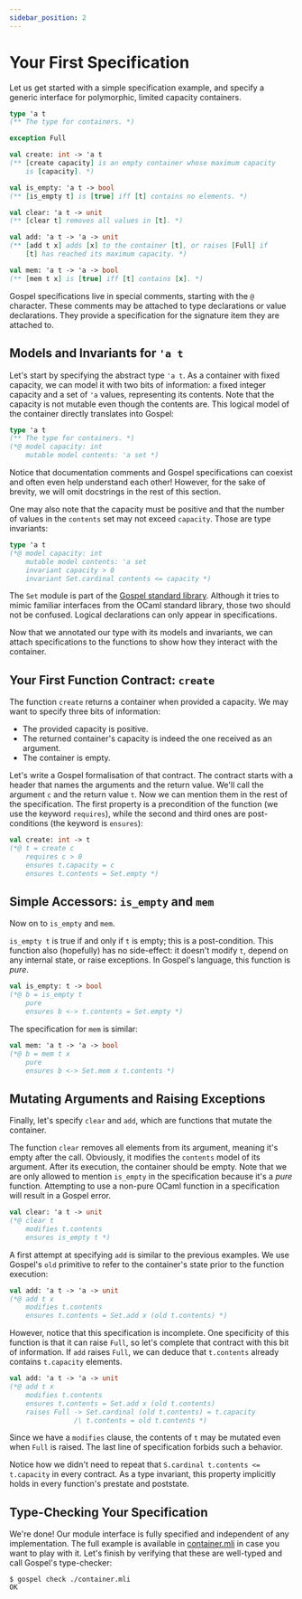 ```yaml
---
sidebar_position: 2
---
```


# Your First Specification

Let us get started with a simple specification example, and specify a generic
interface for polymorphic, limited capacity containers.

```ocaml
type 'a t
(** The type for containers. *)

exception Full

val create: int -> 'a t
(** [create capacity] is an empty container whose maximum capacity
    is [capacity]. *)

val is_empty: 'a t -> bool
(** [is_empty t] is [true] iff [t] contains no elements. *)

val clear: 'a t -> unit
(** [clear t] removes all values in [t]. *)

val add: 'a t -> 'a -> unit
(** [add t x] adds [x] to the container [t], or raises [Full] if
    [t] has reached its maximum capacity. *)

val mem: 'a t -> 'a -> bool
(** [mem t x] is [true] iff [t] contains [x]. *)
```

Gospel specifications live in special comments, starting with the `@` character.
These comments may be attached to type declarations or value declarations. They
provide a specification for the signature item they are attached to.

## Models and Invariants for `'a t`

Let's start by specifying the abstract type `'a t`. As a container with fixed
capacity, we can model it with two bits of information: a fixed integer
capacity and a set of `'a` values, representing its contents. Note that the
capacity is not mutable even though the contents are. This logical model of
the container directly translates into Gospel:

```ocaml
type 'a t
(** The type for containers. *)
(*@ model capacity: int
    mutable model contents: 'a set *)
```

Notice that documentation comments and Gospel specifications can coexist and
often even help understand each other! However, for the sake of brevity, we will
omit docstrings in the rest of this section.

One may also note that the capacity must be positive and that the number of values
in the `contents` set may not exceed `capacity`. Those are type invariants:

```ocaml
type 'a t
(*@ model capacity: int
    mutable model contents: 'a set
    invariant capacity > 0
    invariant Set.cardinal contents <= capacity *)
```

The `Set` module is part of the [Gospel standard library](../stdlib). Although it
tries to mimic familiar interfaces from the OCaml standard library, those two
should not be confused. Logical declarations can only appear in specifications.

Now that we annotated our type with its models and invariants, we can attach
specifications to the functions to show how they interact with the container.

## Your First Function Contract: `create`

The function `create` returns a container when provided a capacity. We may want
to specify three bits of information:

- The provided capacity is positive.
- The returned container's capacity is indeed the one received as an
  argument.
- The container is empty.

Let's write a Gospel formalisation of that contract. The contract starts with a
header that names the arguments and the return value. We'll call the
argument `c` and the return value `t`. Now we can mention them in the rest of the
specification. The first property is a precondition of the function (we use the
keyword `requires`), while the second and third ones are post-conditions (the
keyword is `ensures`):

```ocaml
val create: int -> t
(*@ t = create c
    requires c > 0
    ensures t.capacity = c
    ensures t.contents = Set.empty *)
```

## Simple Accessors: `is_empty` and `mem`

Now on to `is_empty` and `mem`.

`is_empty t` is true if and only if `t` is empty; this is a post-condition. This
function also (hopefully) has no side-effect: it doesn't modify `t`, 
depend on any internal state, or raise exceptions. In Gospel's
language, this function is *pure*.

```ocaml
val is_empty: t -> bool
(*@ b = is_empty t
    pure
    ensures b <-> t.contents = Set.empty *)
```

The specification for `mem` is similar:

```ocaml
val mem: 'a t -> 'a -> bool
(*@ b = mem t x
    pure
    ensures b <-> Set.mem x t.contents *)
```

## Mutating Arguments and Raising Exceptions

Finally, let's specify `clear` and `add`, which are functions that mutate the
container.

The function `clear` removes all elements from its argument, meaning it's empty after the
call. Obviously, it modifies the `contents` model of its argument. After its
execution, the container should be empty. Note that we are only allowed to
mention `is_empty` in the specification because it's a *pure* function. 
Attempting to use a non-pure OCaml function in a specification will result in a
Gospel error.

```ocaml
val clear: 'a t -> unit
(*@ clear t
    modifies t.contents
    ensures is_empty t *)
```

A first attempt at specifying `add` is similar to the previous examples. We use
Gospel's `old` primitive to refer to the container's state prior to the
function execution:

```ocaml
val add: 'a t -> 'a -> unit
(*@ add t x
    modifies t.contents
    ensures t.contents = Set.add x (old t.contents) *)
```

However, notice that this specification is incomplete. One specificity
of this function is that it can raise `Full`, so let's complete that contract with
this bit of information. If `add` raises `Full`, we can deduce that `t.contents`
already contains `t.capacity` elements.

```ocaml
val add: 'a t -> 'a -> unit
(*@ add t x
    modifies t.contents
    ensures t.contents = Set.add x (old t.contents)
    raises Full -> Set.cardinal (old t.contents) = t.capacity
                /\ t.contents = old t.contents *)
```

Since we have a `modifies` clause, the contents of `t` may be mutated even when
`Full` is raised. The last line of specification forbids such a behavior.

Notice how we didn't need to repeat that `S.cardinal t.contents <= t.capacity`
in every contract. As a type invariant, this property implicitly holds in every
function's prestate and poststate.

## Type-Checking Your Specification

We're done! Our module interface is fully specified and independent of any
implementation. The full example is available in
[container.mli](./container.mli) in case you want to play with it.
Let's finish by verifying that these are well-typed and call Gospel's
type-checker:

```shell
$ gospel check ./container.mli
OK
```

